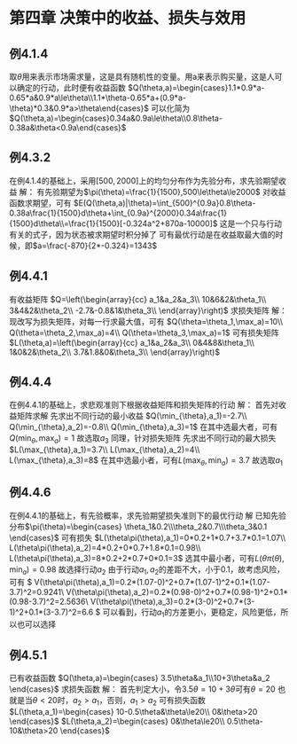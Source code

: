 # 第四章 决策中的收益、损失与效用

## 例4.1.4

取$\theta$用来表示市场需求量，这是具有随机性的变量。用a来表示购买量，这是人可以确定的行动，此时便有收益函数
$Q(\theta,a)=\begin{cases}1.1*0.9*a-0.65*a&0.9*a\le\theta\\1.1*\theta-0.65*a+(0.9*a-\theta)*0.3&0.9*a>\theta\end{cases}$
可以化简为
$Q(\theta,a)=\begin{cases}0.34a&0.9a\le\theta\\0.8\theta-0.38a&\theta<0.9a\end{cases}$

## 例4.3.2

在例4.1.4的基础上，采用$[500,2000]$上的均匀分布作为先验分布，求先验期望收益
解：
有先验期望为$\pi(\theta)=\frac{1}{1500},500\le\theta\le2000$
对收益函数求期望，可有
$E(Q(\theta,a)|\theta)=\int_{500}^{0.9a}0.8\theta-0.38a\frac{1}{1500}d\theta+\int_{0.9a}^{2000}0.34a\frac{1}{1500}d\theta\\=\frac{1}{1500}[-0.324a^2+870a-10000]$
这是一个只与行动有关的式子，因为状态被求期望时积分掉了
可有最优行动是在收益取最大值的时候，即$a=\frac{-870}{2*-0.324}=1343$

## 例4.4.1

有收益矩阵
$Q=\left(\begin{array}{cc}
    a_1&a_2&a_3\\
    10&6&2&\theta_1\\
    3&4&2&\theta_2\\
    -2.7&-0.8&1&\theta_3\\
\end{array}\right)$
求损失矩阵
解：
现改写为损失矩阵，对每一行求最大值，可有
$Q(\theta=\theta_1,\max_a)=10\\
Q(\theta=\theta_2,\max_a)=4\\
Q(\theta=\theta_3,\max_a)=1$
可有损失矩阵
$L(\theta,a)=\left(\begin{array}{cc}
    a_1&a_2&a_3\\
    0&4&8&\theta_1\\
    1&0&2&\theta_2\\
    3.7&1.8&0&\theta_3\\
\end{array}\right)$

## 例4.4.4

在例4.4.1的基础上，求悲观准则下根据收益矩阵和损失矩阵的行动
解：
首先对收益矩阵求解
先求出不同行动的最小收益
$Q(\min_{\theta},a_1)=-2.7\\
Q(\min_{\theta},a_2)=-0.8\\
Q(\min_{\theta},a_3)=1$
在其中选最大者，可有$Q(\min_{\theta},\max_{a})=1$
故选取$a_3$
同理，针对损失矩阵
先求出不同行动的最大损失
$L(\max_{\theta},a_1)=3.7\\
L(\max_{\theta},a_2)=4\\
L(\max_{\theta},a_3)=8$
在其中选最小者，可有$L(\max_{\theta},\min_{a})=3.7$
故选取$a_1$

## 例4.4.6

在例4.4.1的基础上，有先验概率，求先验期望损失准则下的最优行动
解
已知先验分布$\pi(\theta)=\begin{cases}
    \theta_1&0.2\\\theta_2&0.7\\\theta_3&0.1
\end{cases}$
可有损失
$L(\theta\pi(\theta),a_1)=0*0.2+1*0.7+3.7*0.1=1.07\\
L(\theta\pi(\theta),a_2)=4*0.2+0*0.7+1.8*0.1=0.98\\
L(\theta\pi(\theta),a_3)=8*0.2+2*0.7+0*0.1=3$
选其中最小者，可有$L(\theta\pi(\theta),\min_{a})=0.98$
故选择行动$a_2$
由于行动$a_1,a_2$的差距不大，小于0.1，故考虑风险，可有
$
V(\theta\pi(\theta),a_1)=0.2*(1.07-0)^2+0.7*(1.07-1)^2+0.1*(1.07-3.7)^2=0.9241\\
V(\theta\pi(\theta),a_2)=0.2*(0.98-0)^2+0.7*(0.98-1)^2+0.1*(0.98-3.7)^2=2.5636\\
V(\theta\pi(\theta),a_3)=0.2*(3-0)^2+0.7*(3-1)^2+0.1*(3-3.7)^2=6.6
$
可以看到，行动$a_1$的方差更小，更稳定，风险更低，所以也可以选择

## 例4.5.1

已有收益函数
$Q(\theta,a)=\begin{cases}
    3.5\theta&a_1\\10+3\theta&a_2
\end{cases}$
求损失函数
解：
首先判定大小，令$3.5\theta=10+3\theta$可有$\theta=20$
也就是当$\theta<20$时，$a_2>a_1$，否则，$a_1>a_2$
可有损失函数
$L(\theta,a_1)=\begin{cases}
    10-0.5\theta&\theta\le20\\
    0&\theta>20
\end{cases}$
$L(\theta,a_2)=\begin{cases}
    0&\theta\le20\\
    0.5\theta-10&\theta>20
\end{cases}$